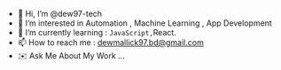- 👋 Hi, I’m @dew97-tech
- 👀 I’m interested in Automation , Machine Learning , App Development
- 🌱 I’m currently learning : ``JavaScript,``React.
- 📫 How to reach me : dewmallick97.bd@gmail.com
- :envelope: Ask Me About My Work ...

<!---
dew97-tech/dew97-tech is a ✨ special ✨ repository because its `README.md` (this file) appears on your GitHub profile.
You can click the Preview link to take a look at your changes.
--->
